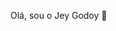 Olá, sou o Jey Godoy 👋

<!--
**JeyGodoy/JeyGodoy** is a ✨ _special_ ✨ repository because its `README.md` (this file) appears on your GitHub profile.

Here are some ideas to get you started:

- 🔭 Hoje estudo Análise e Desenvolvimento de Software
- 🌱 Também estudo Back-end

